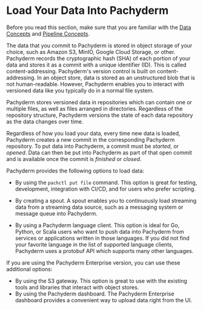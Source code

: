 # Load Your Data Into Pachyderm

Before you read this section, make sure that you are familiar with
the [Data Concepts]() and [Pipeline Concepts]().

The data that you commit to Pachyderm is stored in object storage of your
choice, such as Amazon S3, MinIO, Google Cloud Storage, or other. Pachyderm
records the cryptographic hash (SHA) of each portion of your data and stores
it as a commit with a unique identifier (ID). This is called content-addressing.
Pachyderm's version control is built on content-addressing. In an object store,
data is stored as an unstructured blob that is not human-readable.
However, Pachyderm enables you to interact with versioned data like you
typically do in a normal file system.

Pachyderm stores versioned data in repositories which can contain one or
multiple files, as well as files arranged in directories. Regardless of the
repository structure, Pachyderm versions the state of each data repository
as the data changes over time.

Regardless of how you load your data, every time new data is loaded,
Pachyderm creates a new commit in the corresponding Pachyderm repository.
To put data into Pachyderm, a commit must be *started*, or *opened*.
Data can then be put into Pachyderm as part of that open commit and is
available once the commit is *finished* or *closed*.

Pachyderm provides the following options to load data:

* By using the `pachctl put file` command. This option is great for testing,
development, integration with CI/CD, and for users who prefer scripting.

* By creating a spout. A spout enables you to continuously load
streaming data from a streaming data source, such as a messaging system
or message queue into Pachyderm.

* By using a Pachyderm language client. This option is ideal
for Go, Python, or Scala users who want to push data into Pachyderm from
services or applications written in those languages. If you did not find your
favorite language in the list of supported language clients,
Pachyderm uses a protobuf API which supports many other languages.

If you are using the Pachyderm Enterprise version, you can use these
additional options:

* By using the S3 gateway. This option is great to use with the existing tools
and libraries that interact with object stores.
* By using the Pachyderm dashboard. The Pachyderm Enterprise dashboard
provides a convenient way to upload data right from the UI.
